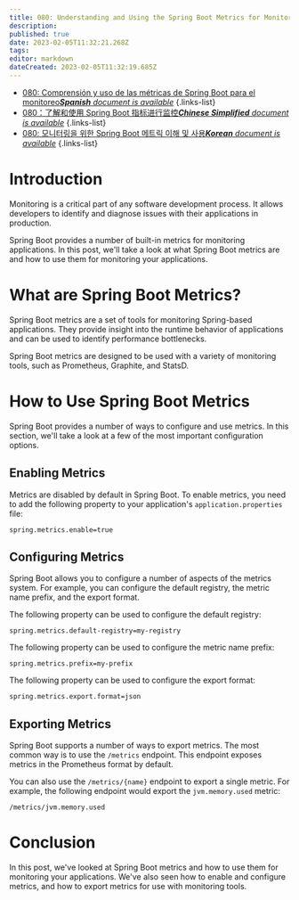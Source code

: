 ```yaml
---
title: 080: Understanding and Using the Spring Boot Metrics for Monitoring
description: 
published: true
date: 2023-02-05T11:32:21.268Z
tags: 
editor: markdown
dateCreated: 2023-02-05T11:32:19.685Z
---
```


- [080: Comprensión y uso de las métricas de Spring Boot para el monitoreo***Spanish** document is available*](/es/Knowledge-base/Spring-Boot/Learning/080-understanding-and-using-the-spring-boot-metrics-for-monitoring)
{.links-list}
- [080：了解和使用 Spring Boot 指标进行监控***Chinese Simplified** document is available*](/zh/Knowledge-base/Spring-Boot/Learning/080-understanding-and-using-the-spring-boot-metrics-for-monitoring)
{.links-list}
- [080: 모니터링을 위한 Spring Boot 메트릭 이해 및 사용***Korean** document is available*](/ko/Knowledge-base/Spring-Boot/Learning/080-understanding-and-using-the-spring-boot-metrics-for-monitoring)
{.links-list}


# Introduction

Monitoring is a critical part of any software development process. It allows developers to identify and diagnose issues with their applications in production.

Spring Boot provides a number of built-in metrics for monitoring applications. In this post, we'll take a look at what Spring Boot metrics are and how to use them for monitoring your applications.

# What are Spring Boot Metrics?

Spring Boot metrics are a set of tools for monitoring Spring-based applications. They provide insight into the runtime behavior of applications and can be used to identify performance bottlenecks.

Spring Boot metrics are designed to be used with a variety of monitoring tools, such as Prometheus, Graphite, and StatsD.

# How to Use Spring Boot Metrics

Spring Boot provides a number of ways to configure and use metrics. In this section, we'll take a look at a few of the most important configuration options.

## Enabling Metrics

Metrics are disabled by default in Spring Boot. To enable metrics, you need to add the following property to your application's `application.properties` file:

```
spring.metrics.enable=true
```

## Configuring Metrics

Spring Boot allows you to configure a number of aspects of the metrics system. For example, you can configure the default registry, the metric name prefix, and the export format.

The following property can be used to configure the default registry:

```
spring.metrics.default-registry=my-registry
```

The following property can be used to configure the metric name prefix:

```
spring.metrics.prefix=my-prefix
```

The following property can be used to configure the export format:

```
spring.metrics.export.format=json
```

## Exporting Metrics

Spring Boot supports a number of ways to export metrics. The most common way is to use the `/metrics` endpoint. This endpoint exposes metrics in the Prometheus format by default.

You can also use the `/metrics/{name}` endpoint to export a single metric. For example, the following endpoint would export the `jvm.memory.used` metric:

```
/metrics/jvm.memory.used
```

# Conclusion

In this post, we've looked at Spring Boot metrics and how to use them for monitoring your applications. We've also seen how to enable and configure metrics, and how to export metrics for use with monitoring tools.